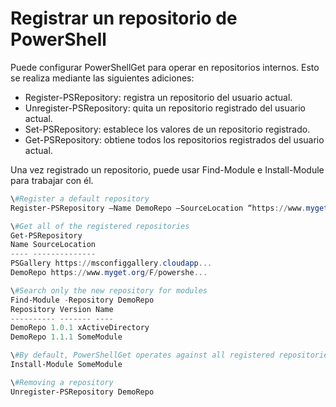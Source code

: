 # Registrar un repositorio de PowerShell
Puede configurar PowerShellGet para operar en repositorios internos. Esto se realiza mediante las siguientes adiciones:
- Register-PSRepository: registra un repositorio del usuario actual.
- Unregister-PSRepository: quita un repositorio registrado del usuario actual.
- Set-PSRepository: establece los valores de un repositorio registrado.
- Get-PSRepository: obtiene todos los repositorios registrados del usuario actual.

Una vez registrado un repositorio, puede usar Find-Module e Install-Module para trabajar con él.

```powershell
\#Register a default repository
Register-PSRepository –Name DemoRepo –SourceLocation “https://www.myget.org/F/powershellgetdemo/api/v2” –PublishLocation “<https://www.myget.org/F/powershellgetdemo/api/v2>/package” –InstallationPolicy –Trusted

\#Get all of the registered repositories
Get-PSRepository
Name SourceLocation
---- --------------
PSGallery https://msconfiggallery.cloudapp...
DemoRepo https://www.myget.org/F/powershe...

\#Search only the new repository for modules
Find-Module -Repository DemoRepo
Repository Version Name
---------- ------- ----
DemoRepo 1.0.1 xActiveDirectory
DemoRepo 1.1.1 SomeModule

\#By default, PowerShellGet operates against all registered repositories when none is specified. In this example, the “SomeModule” module is installed from the DemoRepo.
Install-Module SomeModule

\#Removing a repository
Unregister-PSRepository DemoRepo
```

<!--HONumber=Jun16_HO4-->


